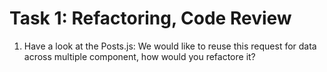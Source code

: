 # Task 1: Refactoring, Code Review

1. Have a look at the Posts.js:
   We would like to reuse this request for data across multiple component, how would you refactore it?
